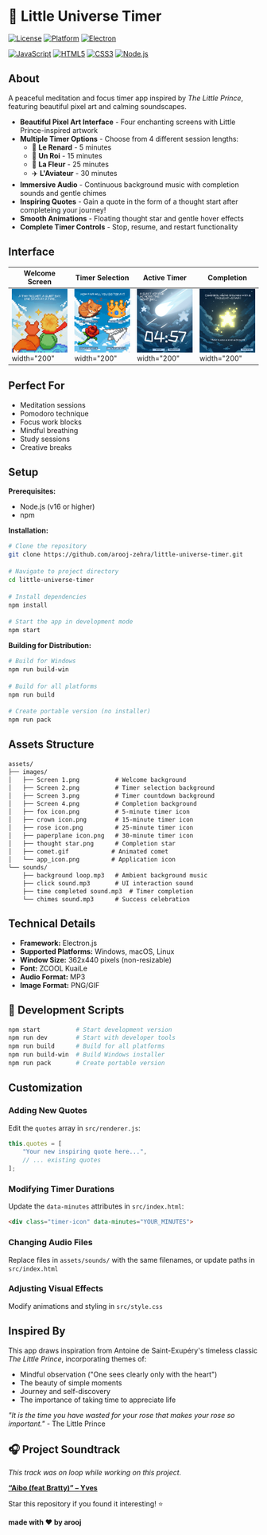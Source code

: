 # 🌟 Little Universe Timer

[![License](https://img.shields.io/badge/license-ISC-blue?style=flat-square)](LICENSE)
[![Platform](https://img.shields.io/badge/platform-Windows%20%7C%20macOS%20%7C%20Linux-lightgrey?style=flat-square)](https://github.com/arooj-zehra/little-universe-timer)
[![Electron](https://img.shields.io/badge/Electron-37.2.6-47848F?style=flat-square&logo=electron)](https://electronjs.org/)

[![JavaScript](https://img.shields.io/badge/JavaScript-F7DF1E?style=flat-square&logo=javascript&logoColor=black)](https://developer.mozilla.org/en-US/docs/Web/JavaScript)
[![HTML5](https://img.shields.io/badge/HTML5-E34F26?style=flat-square&logo=html5&logoColor=white)](https://developer.mozilla.org/en-US/docs/Web/HTML)
[![CSS3](https://img.shields.io/badge/CSS3-1572B6?style=flat-square&logo=css3&logoColor=white)](https://developer.mozilla.org/en-US/docs/Web/CSS)
[![Node.js](https://img.shields.io/badge/Node.js-43853D?style=flat-square&logo=node.js&logoColor=white)](https://nodejs.org/)

## About 
A peaceful meditation and focus timer app inspired by *The Little Prince*, featuring beautiful pixel art and calming soundscapes.

- **Beautiful Pixel Art Interface** - Four enchanting screens with Little Prince-inspired artwork
- **Multiple Timer Options** - Choose from 4 different session lengths:
  - 🦊 **Le Renard** - 5 minutes
  - 👑 **Un Roi** - 15 minutes  
  - 🌹 **La Fleur** - 25 minutes
  - ✈️ **L'Aviateur** - 30 minutes
- **Immersive Audio** - Continuous background music with completion sounds and gentle chimes
- **Inspiring Quotes** - Gain a quote in the form of a thought start after completeing your journey!
- **Smooth Animations** - Floating thought star and gentle hover effects
- **Complete Timer Controls** - Stop, resume, and restart functionality

## Interface

| Welcome Screen | Timer Selection | Active Timer | Completion |
|---|---|---|---|
| ![Screen 1](assets/screenshots/home.png) width="200" | ![Screen 2](assets/screenshots/selection.png) width="200" | ![Screen 3](assets/screenshots/timer.png) width="200"| ![Screen 4](assets/screenshots/completion.png) width="200" |
 

## Perfect For

- Meditation sessions
- Pomodoro technique
- Focus work blocks  
- Mindful breathing
- Study sessions
- Creative breaks

## Setup

**Prerequisites:**
- Node.js (v16 or higher)
- npm

**Installation:**
```bash
# Clone the repository
git clone https://github.com/arooj-zehra/little-universe-timer.git

# Navigate to project directory
cd little-universe-timer

# Install dependencies
npm install

# Start the app in development mode
npm start
```

**Building for Distribution:**
```bash
# Build for Windows
npm run build-win

# Build for all platforms
npm run build

# Create portable version (no installer)
npm run pack
```

## Assets Structure

```
assets/
├── images/
│   ├── Screen 1.png          # Welcome background
│   ├── Screen 2.png          # Timer selection background
│   ├── Screen 3.png          # Timer countdown background
│   ├── Screen 4.png          # Completion background
│   ├── fox icon.png          # 5-minute timer icon
│   ├── crown icon.png        # 15-minute timer icon
│   ├── rose icon.png         # 25-minute timer icon
│   ├── paperplane icon.png   # 30-minute timer icon
│   ├── thought star.png      # Completion star
│   ├── comet.gif            # Animated comet
│   └── app_icon.png         # Application icon
└── sounds/
    ├── background loop.mp3   # Ambient background music
    ├── click sound.mp3       # UI interaction sound
    ├── time completed sound.mp3  # Timer completion
    └── chimes sound.mp3      # Success celebration
```

## Technical Details

- **Framework:** Electron.js
- **Supported Platforms:** Windows, macOS, Linux
- **Window Size:** 362x440 pixels (non-resizable)
- **Font:** ZCOOL KuaiLe
- **Audio Format:** MP3
- **Image Format:** PNG/GIF

## 🔧 Development Scripts

```bash
npm start          # Start development version
npm run dev        # Start with developer tools
npm run build      # Build for all platforms
npm run build-win  # Build Windows installer
npm run pack       # Create portable version
```

## Customization

### Adding New Quotes
Edit the `quotes` array in `src/renderer.js`:
```javascript
this.quotes = [
    "Your new inspiring quote here...",
    // ... existing quotes
];
```

### Modifying Timer Durations  
Update the `data-minutes` attributes in `src/index.html`:
```html
<div class="timer-icon" data-minutes="YOUR_MINUTES">
```

### Changing Audio Files
Replace files in `assets/sounds/` with the same filenames, or update paths in `src/index.html`

### Adjusting Visual Effects
Modify animations and styling in `src/style.css`

## Inspired By

This app draws inspiration from Antoine de Saint-Exupéry's timeless classic *The Little Prince*, incorporating themes of:
- Mindful observation ("One sees clearly only with the heart")
- The beauty of simple moments
- Journey and self-discovery
- The importance of taking time to appreciate life

*"It is the time you have wasted for your rose that makes your rose so important."* - The Little Prince

## 🎧 Project Soundtrack
*This track was on loop while working on this project.*

**[“Aibo (feat Bratty)” – Yves](https://open.spotify.com/track/0hvGU0lbDt8SWfEx797LuJ?si=3fde2136083f473d)**

Star this repository if you found it interesting! ⭐

**made with ❤️ by arooj**

